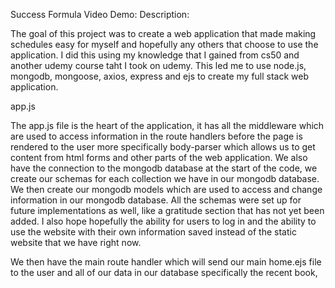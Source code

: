 Success Formula 
Video Demo:  <URL HERE>
Description:

The goal of this project was to create a web application that made making schedules easy for myself and hopefully any others that choose to use the application. I did this using my knowledge that I gained from cs50 and another udemy course taht I took on udemy. This led me to use node.js, mongodb, mongoose, axios, express and ejs to create my full stack web application.

app.js

The app.js file is the heart of the application, it has all the middleware which are used to access information in the route handlers before the page is rendered to the user more specifically body-parser which allows us to get content from html forms and other parts of the web application. We also have the connection to the mongodb database at the start of the code, we create our schemas for each collection we have in our mongodb database. We then create our mongodb models which are used to access and change information in our mongodb database. All the schemas were set up for future implementations as well, like a gratitude section that has not yet been added. I also hope hopefully the ability for users to log in and the ability to use the website with their own information saved instead of the static website that we have right now. 

We then have the main route handler which will send our main home.ejs file to the user and all of our data in our database specifically the recent book, 